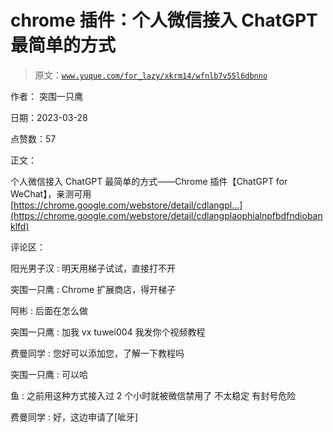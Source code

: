 # chrome 插件：个人微信接入 ChatGPT 最简单的方式

> 原文：[`www.yuque.com/for_lazy/xkrm14/wfnlb7v55l6dbnno`](https://www.yuque.com/for_lazy/xkrm14/wfnlb7v55l6dbnno)

作者： 突围一只鹰

日期：2023-03-28

点赞数：57

正文：

个人微信接入 ChatGPT 最简单的方式——Chrome 插件【ChatGPT for WeChat】，亲测可用 [https://chrome.google.com/webstore/detail/cdlangpl...](https://chrome.google.com/webstore/detail/cdlangplaophialnpfbdfndiobanklfd)

评论区：

阳光男子汉 : 明天用梯子试试，直接打不开

突围一只鹰 : Chrome 扩展商店，得开梯子

阿彬 : 后面在怎么做

突围一只鹰 : 加我 vx tuwei004 我发你个视频教程

费曼同学 : 您好可以添加您，了解一下教程吗

突围一只鹰 : 可以哈

鱼 : 之前用这种方式接入过 2 个小时就被微信禁用了 不太稳定 有封号危险

费曼同学 : 好，这边申请了[呲牙]



